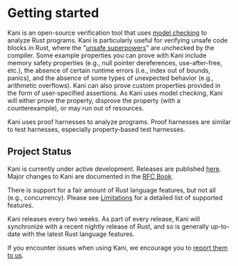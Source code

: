 # Getting started

Kani is an open-source verification tool that uses [model checking](./tool-comparison.md) to analyze Rust programs.
Kani is particularly useful for verifying unsafe code blocks in Rust, where the "[unsafe superpowers](https://doc.rust-lang.org/stable/book/ch19-01-unsafe-rust.html#unsafe-superpowers)" are unchecked by the compiler.
Some example properties you can prove with Kani include memory safety properties (e.g., null pointer dereferences, use-after-free, etc.), the absence of certain runtime errors (i.e., index out of bounds, panics), and the absence of some types of unexpected behavior (e.g., arithmetic overflows).
Kani can also prove custom properties provided in the form of user-specified assertions.
As Kani uses model checking, Kani will either prove the property, disprove the
property (with a counterexample), or may run out of resources.

Kani uses proof harnesses to analyze programs.
Proof harnesses are similar to test harnesses, especially property-based test harnesses.

## Project Status

Kani is currently under active development.
Releases are published [here](https://github.com/model-checking/kani/releases).
Major changes to Kani are documented in the [RFC Book](https://model-checking.github.io/kani/rfc).

There is support for a fair amount of Rust language features, but not all (e.g., concurrency).
Please see [Limitations](./limitations.md) for a detailed list of supported features.

Kani releases every two weeks.
As part of every release, Kani will synchronize with a recent nightly release of Rust, and so is generally up-to-date with the latest Rust language features.

If you encounter issues when using Kani, we encourage you to [report them to us](https://github.com/model-checking/kani/issues/new/choose).
